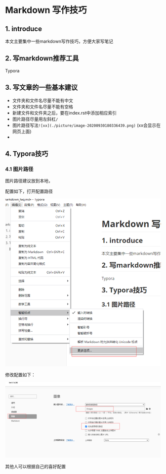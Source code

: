 # Markdown 写作技巧

## 1. introduce

本文主要集中一些markdown写作技巧，方便大家写笔记

## 2. 写markdown推荐工具

Typora

## 3. 写文章的一些基本建议

- 文件夹和文件名尽量不能有中文
- 文件夹和文件名尽量不能有空格
- 新建文件和文件夹之后，要在index.rst中添加相应索引
- 图片路径尽量用左斜杠`/`
- 图片路径写法`![xx](./picture/image-20200930180336439.png)`  (xx会显示在网页上面)
- 

##  

## 4. Typora技巧

### 4.1 图片路径

图片路径建议放到本地，

配置如下，打开配置路径

![](images/image-20201017174804893.png)

修改配置如下：

![image-20201017174849034](images/image-20201017174849034.png)

其他人可以根据自己的喜好配置